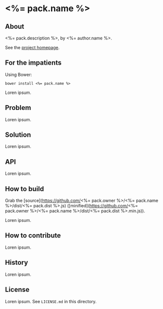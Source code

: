 <%= pack.name %>
=============

About
-------------

<%= pack.description %>, by <%= author.name %>.

See the [project homepage](<%= pack.homepage %>).


For the impatients
-------------

Using Bower:

    bower install <%= pack.name %>

Loren ipsum.

Problem
-------------

Loren ipsum.

Solution
-------------

Loren ipsum.

API
-------------

Loren ipsum.

How to build
-------------

Grab the [source](https://github.com/<%= pack.owner %>/<%= pack.name %>/dist/<%= pack.dist %>.js) ([minified](https://github.com/<%= pack.owner %>/<%= pack.name %>/dist/<%= pack.dist %>.min.js)).

Loren ipsum.

How to contribute
-------------

Loren ipsum.

History
-------------

Loren ipsum.

License
-------------

Loren ipsum.
See `LICENSE.md` in this directory.

